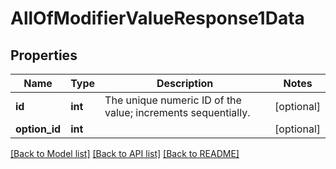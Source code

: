 # AllOfModifierValueResponse1Data

## Properties
Name | Type | Description | Notes
------------ | ------------- | ------------- | -------------
**id** | **int** | The unique numeric ID of the value; increments sequentially. | [optional] 
**option_id** | **int** |  | [optional] 

[[Back to Model list]](../../README.md#documentation-for-models) [[Back to API list]](../../README.md#documentation-for-api-endpoints) [[Back to README]](../../README.md)

